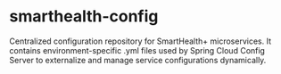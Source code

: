 # smarthealth-config
Centralized configuration repository for SmartHealth+ microservices. It contains environment-specific .yml files used by Spring Cloud Config Server to externalize and manage service configurations dynamically.
